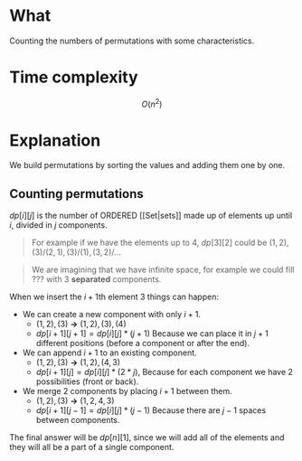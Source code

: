 # What
Counting the numbers of permutations with some characteristics.
# Time complexity
$$
O(n^2)
$$
# Explanation
We build permutations by sorting the values and adding them one by one.
## Counting permutations
$dp[i][j]$ is the number of ORDERED [[Set|sets]] made up of elements up until $i$, divided in $j$ components.

>For example if we have the elements up to $4$, $dp[3][2]$ could be $(1,2),(3)$/$(2,1),(3)$/$(1),(3,2)$/$...$

>We are imagining that we have infinite space, for example we could fill ??? with 3 __separated__ components.

When we insert the $i+1$th element 3 things can happen:
- We can create a new component with only $i+1$.
	- $(1,2),(3)$ __->__ $(1,2),(3),(4)$
	- $dp[i+1][j+1]=dp[i][j]*(j+1)$ Because we can place it in $j+1$ different positions (before a component or after the end).
- We can append $i+1$ to an existing component.
	- $(1,2),(3)$ __->__ $(1,2),(4,3)$
	- $dp[i+1][j]=dp[i][j]*(2*j)$, Because for each component we have $2$ possibilities (front or back).
- We merge 2 components by placing $i+1$ between them.
	- $(1,2),(3)$ __->__ $(1,2,4,3)$
	- $dp[i+1][j-1]=dp[i][j]*(j-1)$ Because there are $j-1$ spaces between components.

The final answer will be $dp[n][1]$, since we will add all of the elements and they will all be a part of a single component.

